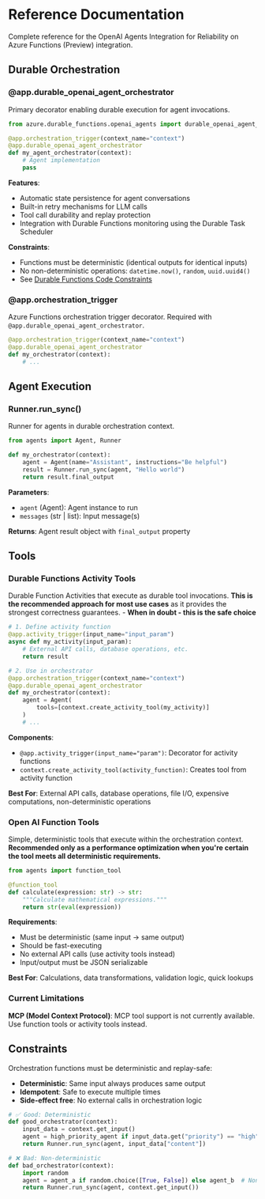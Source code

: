 # Reference Documentation

Complete reference for the OpenAI Agents Integration for Reliability on Azure Functions (Preview) integration.

## Durable Orchestration

### @app.durable_openai_agent_orchestrator

Primary decorator enabling durable execution for agent invocations.

```python
from azure.durable_functions.openai_agents import durable_openai_agent_orchestrator

@app.orchestration_trigger(context_name="context")
@app.durable_openai_agent_orchestrator
def my_agent_orchestrator(context):
    # Agent implementation
    pass
```

**Features**:
- Automatic state persistence for agent conversations
- Built-in retry mechanisms for LLM calls
- Tool call durability and replay protection
- Integration with Durable Functions monitoring using the Durable Task Scheduler

**Constraints**:
- Functions must be deterministic (identical outputs for identical inputs)
- No non-deterministic operations: `datetime.now()`, `random`, `uuid.uuid4()`
- See [Durable Functions Code Constraints](https://learn.microsoft.com/azure/azure-functions/durable/durable-functions-code-constraints?tabs=csharp)

### @app.orchestration_trigger

Azure Functions orchestration trigger decorator. Required with `@app.durable_openai_agent_orchestrator`.

```python
@app.orchestration_trigger(context_name="context")
@app.durable_openai_agent_orchestrator
def my_orchestrator(context):
    # ...
```

## Agent Execution

### Runner.run_sync()

Runner for agents in durable orchestration context.

```python
from agents import Agent, Runner

def my_orchestrator(context):
    agent = Agent(name="Assistant", instructions="Be helpful")
    result = Runner.run_sync(agent, "Hello world")
    return result.final_output
```

**Parameters**:
- `agent` (Agent): Agent instance to run
- `messages` (str | list): Input message(s)

**Returns**: Agent result object with `final_output` property

## Tools

### Durable Functions Activity Tools

Durable Function Activities that execute as durable tool invocations. **This is the recommended approach for most use cases** as it provides the strongest correctness guarantees. - **When in doubt - this is the safe choice**

```python
# 1. Define activity function
@app.activity_trigger(input_name="input_param")
async def my_activity(input_param):
    # External API calls, database operations, etc.
    return result

# 2. Use in orchestrator
@app.orchestration_trigger(context_name="context")
@app.durable_openai_agent_orchestrator
def my_orchestrator(context):
    agent = Agent(
        tools=[context.create_activity_tool(my_activity)]
    )
    # ...
```

**Components**:
- `@app.activity_trigger(input_name="param")`: Decorator for activity functions
- `context.create_activity_tool(activity_function)`: Creates tool from activity function

**Best For**: External API calls, database operations, file I/O, expensive computations, non-deterministic operations

### Open AI Function Tools

Simple, deterministic tools that execute within the orchestration context. **Recommended only as a performance optimization when you're certain the tool meets all deterministic requirements.**

```python
from agents import function_tool

@function_tool
def calculate(expression: str) -> str:
    """Calculate mathematical expressions."""
    return str(eval(expression))
```

**Requirements**:
- Must be deterministic (same input → same output)
- Should be fast-executing
- No external API calls (use activity tools instead)
- Input/output must be JSON serializable

**Best For**: Calculations, data transformations, validation logic, quick lookups

### Current Limitations

**MCP (Model Context Protocol)**: MCP tool support is not currently available. Use function tools or activity tools instead.

## Constraints

Orchestration functions must be deterministic and replay-safe:

- **Deterministic**: Same input always produces same output
- **Idempotent**: Safe to execute multiple times  
- **Side-effect free**: No external calls in orchestration logic

```python
# ✅ Good: Deterministic
def good_orchestrator(context):
    input_data = context.get_input()
    agent = high_priority_agent if input_data.get("priority") == "high" else standard_agent
    return Runner.run_sync(agent, input_data["content"])

# ❌ Bad: Non-deterministic
def bad_orchestrator(context):
    import random
    agent = agent_a if random.choice([True, False]) else agent_b  # Non-deterministic!
    return Runner.run_sync(agent, context.get_input())
```